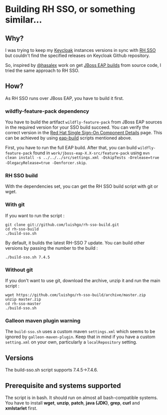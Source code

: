# Building RH SSO, or something similar...

## Why?

I was trying to keep my [Keycloak](https://github.com/keycloak/keycloak) instances versions in sync with [RH SSO](https://access.redhat.com/products/red-hat-single-sign-on) but couldn't find the specified releases on Keycloak Github repository.

So, inspired by [@hasalex](https://github.com/hasalex) work on get [JBoss EAP builds](https://github.com/hasalex/eap-build) from source code, I tried the same approach to RH SSO.

## How?

As RH SSO runs over JBoss EAP, you have to build it first.
### wildfly-feature-pack dependency

You have to build the artifact `wildfly-feature-pack` from JBoss EAP sources in the required version for your SSO build succeed. You can verify the correct version in the [Red Hat Single Sign-On Component Details](https://access.redhat.com/articles/2342881) page. This can be achieved by using [eap-build](https://github.com/hasalex/eap-build) scripts mentioned above. 

First, you have to run the full EAP build. After that, you can build `wildfly-feature-pack` found in `work/jboss-eap-X.X-src/feature-pack` using `mvn clean install -s ../../../src/settings.xml -DskipTests -Drelease=true -DlegacyRelease=true -Denforcer.skip`.

### RH SSO build

With the dependencies set, you can get the RH SSO build script with git or wget.
### With git

If you want to run the script :

    git clone git://github.com/luishgo/rh-sso-build.git
    cd rh-sso-build
    ./build-sso.sh

By default, it builds the latest RH-SSO 7 update. You can build other versions by passing the number to the build :

    ./build-sso.sh 7.4.5

### Without git

If you don't want to use git, download the archive, unzip it and run the main script :

    wget https://github.com/luishgo/rh-sso-build/archive/master.zip
    unzip master.zip
    cd rh-sso-master
    ./build-sso.sh

### Galleon maven plugin warning

The `build-sso.sh` uses a custom maven `settings.xml` which seems to be ignored by `galleon-maven-plugin`. Keep that in mind if you have a custom `setting.xml` on your own, particularly a `localRepository` setting.

## Versions

The build-sso.sh script supports 7.4.5->7.4.6.

## Prerequisite and systems supported

The script is in bash. It should run on almost all bash-compatible systems. You have to install **wget**, **unzip**, **patch**, **java (JDK)**, **grep**, **curl** and **xmlstarlet** first.
